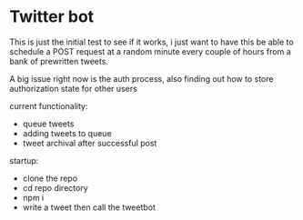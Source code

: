 # Twitter bot

This is just the initial test to see if it works, i just want to have this be able to schedule a POST request at a random minute every couple of hours from a bank of prewritten tweets.

A big issue right now is the auth process, also finding out how to store authorization state for other users

current functionality:

- queue tweets
- adding tweets to queue 
- tweet archival after successful post

startup:

- clone the repo
- cd repo directory
- npm i
- write a tweet then call the tweetbot
